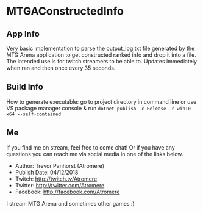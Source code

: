 # MTGAConstructedInfo
## App Info
Very basic implementation to parse the output_log.txt file generated by the MTG Arena application to get constructed ranked info and drop it into a file. The intended use is for twitch streamers to be able to. Updates immediately when ran and then once every 35 seconds.
## Build Info
How to generate executable: go to project directory in command line or use VS package manager console & run `dotnet publish -c Release -r win10-x64 --self-contained`
## Me
If you find me on stream, feel free to come chat!  Or if you have any questions you can reach me via social media in one of the links below.
- Author:  Trevor Panhorst (Atromere)
- Publish Date: 04/12/2018
- Twitch: http://twitch.tv/Atromere
- Twitter: http://twitter.com/Atromere
- Facebook: http://facebook.com/Atromere

I stream MTG Arena and sometimes other games :)
